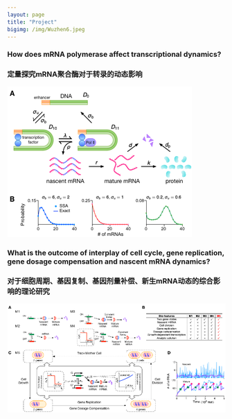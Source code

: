```yaml
---
layout: page
title: "Project"
bigimg: /img/Wuzhen6.jpeg
---
```


### How does mRNA polymerase affect transcriptional dynamics?
### 定量探究mRNA聚合酶对于转录的动态影响
![](/img/polymerase.png)

### What is the outcome of interplay of cell cycle, gene replication, gene dosage compensation and nascent mRNA dynamics?
### 对于细胞周期、基因复制、基因剂量补偿、新生mRNA动态的综合影响的理论研究
![](/img/full.png)

